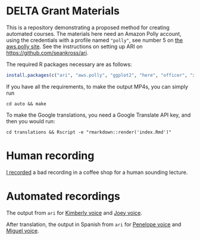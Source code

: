 
<!-- README.md is generated from README.Rmd. Please edit that file -->

# DELTA Grant Materials

This is a repository demonstrating a proposed method for creating
automated courses. The materials here need an Amazon Polly account,
using the credentials with a profile named `"polly"`, see number 5 on
[the aws.polly site](https://github.com/cloudyr/aws.polly). See the
instructions on setting up ARI on <https://github.com/seankross/ari>.

The required R packages necessary are as
follows:

``` r
install.packages(c("ari", "aws.polly", "ggplot2", "here", "officer", "xml2", "ggplot2", "magrittr"))
```

If you have all the requirements, to make the output MP4s, you can
simply run

    cd auto && make

To make the Google translations, you need a Google Translate API key,
and then you would run:

    cd translations && Rscript -e "rmarkdown::render('index.Rmd')"

# Human recording

[I recorded](http://johnmuschelli.com/DELTA_GRANT/human.mp4) a bad
recording in a coffee shop for a human sounding lecture.

# Automated recordings

The output from `ari` for [Kimberly
voice](http://johnmuschelli.com/DELTA_GRANT/auto/kim.mp4) and [Joey
voice](http://johnmuschelli.com/DELTA_GRANT/auto/joey.mp4).

After translation, the output in Spanish from `ari` for [Penelope
voice](http://johnmuschelli.com/DELTA_GRANT/auto/penelope.mp4) and
[Miguel voice](http://johnmuschelli.com/DELTA_GRANT/auto/miguel.mp4).
